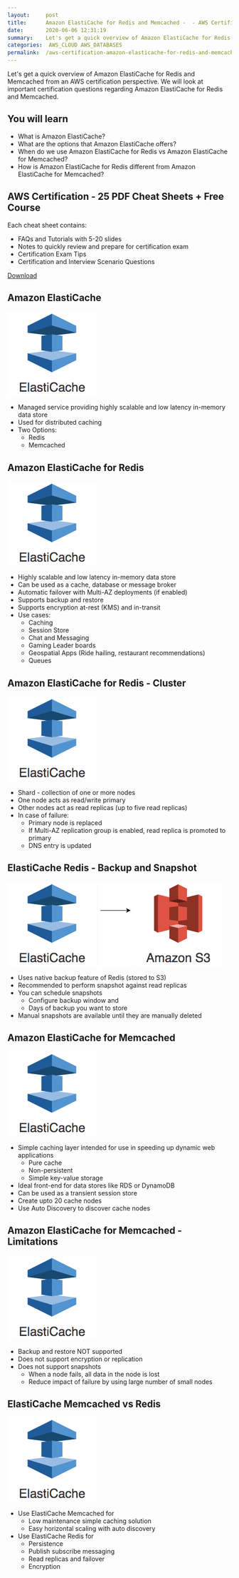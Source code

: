 ```yaml
---
layout:     post
title:      Amazon ElastiCache for Redis and Memcached -  - AWS Certification
date:       2020-06-06 12:31:19
summary:    Let's get a quick overview of Amazon ElastiCache for Redis and Memcached from an AWS certification perspective. We will look at important certification questions regarding Amazon ElastiCache for Redis and Memcached. 
categories:  AWS_CLOUD AWS_DATABASES
permalink:  /aws-certification-amazon-elasticache-for-redis-and-memcached
---
```


Let's get a quick overview of Amazon ElastiCache for Redis and Memcached from an AWS certification perspective. We will look at important certification questions regarding Amazon ElastiCache for Redis and Memcached.

## You will learn
- What is Amazon ElastiCache?
- What are the options that Amazon ElastiCache offers?
- When do we use Amazon ElastiCache for Redis vs Amazon ElastiCache for Memcached?
- How is Amazon ElastiCache for Redis different from Amazon ElastiCache for Memcached?

## AWS Certification - 25 PDF Cheat Sheets + Free Course

Each cheat sheet contains:
- FAQs and Tutorials with 5-20 slides
- Notes to quickly review and prepare for certification exam
- Certification Exam Tips
- Certification and Interview Scenario Questions

<div>
 <a href="https://links.in28minutes.com/cloud-in28minutes-teachable-free-link" target="_blank" class="button instagram">Download</a>
</div>



## Amazon ElastiCache 

![](/images/aws/00-icons/elasticache.png) 
- Managed service providing highly scalable and low latency in-memory data store
- Used for distributed caching
- Two Options:
	- Redis
	- Memcached

## Amazon ElastiCache for Redis

![](/images/aws/00-icons/elasticache.png) 

- Highly scalable and low latency in-memory data store
- Can be used as a cache, database or message broker
- Automatic failover with Multi-AZ deployments (if enabled)
- Supports backup and restore
- Supports encryption at-rest (KMS) and in-transit
- Use cases:
	- Caching
	- Session Store
	- Chat and Messaging
	- Gaming Leader boards
	- Geospatial Apps (Ride hailing, restaurant recommendations)
	- Queues

## Amazon ElastiCache for Redis - Cluster

![](/images/aws/00-icons/elasticache.png) 

- Shard - collection of one or more nodes
- One node acts as read/write primary
- Other nodes act as read replicas (up to five read replicas)
- In case of failure:
	- Primary node is replaced
	- If Multi-AZ replication group is enabled, read replica is promoted to primary
	- DNS entry is updated

## ElastiCache Redis - Backup and Snapshot
![](/images/aws/00-icons/elasticache.png) 
![](/images/arrow.png)
![](/images/aws/00-icons/s3.png)
- Uses native backup feature of Redis (stored to S3)
- Recommended to perform snapshot against read replicas
- You can schedule snapshots 
	- Configure backup window and 
	- Days of backup you want to store
- Manual snapshots are available until they are manually deleted

## Amazon ElastiCache for Memcached

![](/images/aws/00-icons/elasticache.png) 
- Simple caching layer intended for use in speeding up dynamic web applications
	- Pure cache
	- Non-persistent
	- Simple key-value storage
- Ideal front-end for data stores like RDS or DynamoDB
- Can be used as a transient session store
- Create upto 20 cache nodes
- Use Auto Discovery to discover cache nodes

## Amazon ElastiCache for Memcached - Limitations

![](/images/aws/00-icons/elasticache.png) 
- Backup and restore NOT supported
- Does not support encryption or replication
- Does not support snapshots
	- When a node fails, all data in the node is lost
	- Reduce impact of failure by using large number of small nodes

## ElastiCache Memcached vs Redis

![](/images/aws/00-icons/elasticache.png) 

- Use ElastiCache Memcached for
	- Low maintenance simple caching solution
	- Easy horizontal scaling with auto discovery
- Use ElastiCache Redis for
	- Persistence 
	- Publish subscribe messaging
	- Read replicas and failover
	- Encryption
